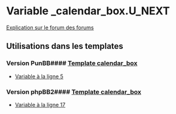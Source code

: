 # Variable _calendar_box.U_NEXT
[Explication sur le forum des forums](http://forum.forumactif.com/t294113-listing-des-variables#_calendar_box.U_NEXT)
## Utilisations dans les templates
### Version PunBB#### [Template calendar_box](punbb/calendar_box.md)
* [Variable à la ligne 5](../punbb/calendar_box.tpl#L5)
### Version phpBB2#### [Template calendar_box](subsilver/calendar_box.md)
* [Variable à la ligne 17](../subsilver/calendar_box.tpl#L17)